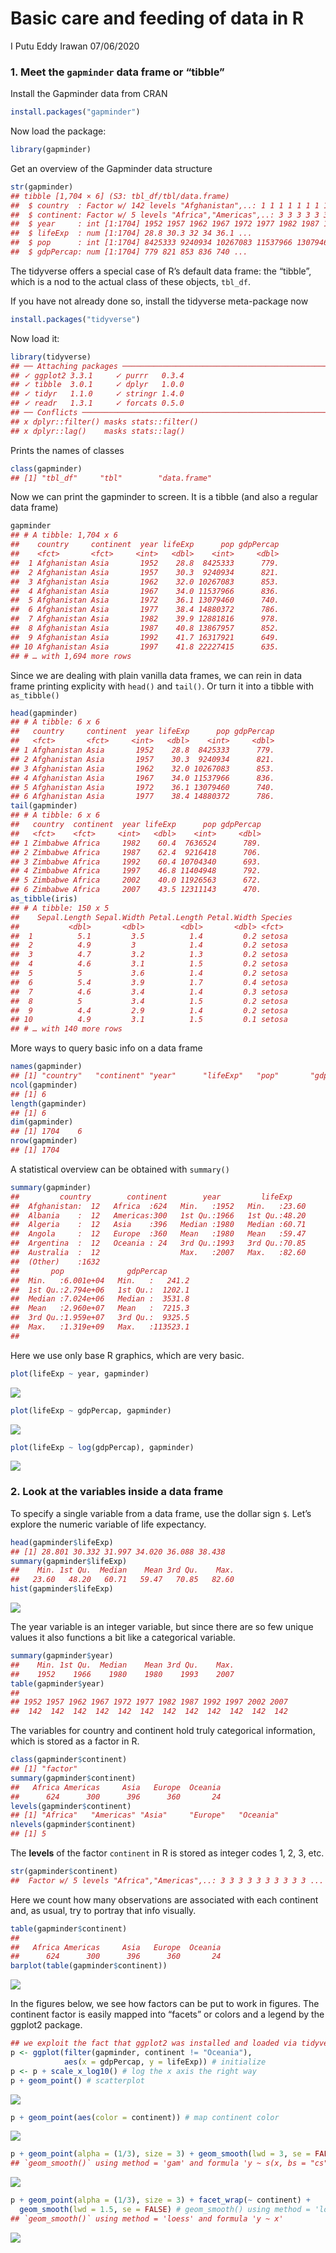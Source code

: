 Basic care and feeding of data in R
================
I Putu Eddy Irawan
07/06/2020

### 1\. Meet the `gapminder` data frame or “tibble”

Install the Gapminder data from CRAN

``` r
install.packages("gapminder")
```

Now load the package:

``` r
library(gapminder)
```

Get an overview of the Gapminder data structure

``` r
str(gapminder)
## tibble [1,704 × 6] (S3: tbl_df/tbl/data.frame)
##  $ country  : Factor w/ 142 levels "Afghanistan",..: 1 1 1 1 1 1 1 1 1 1 ...
##  $ continent: Factor w/ 5 levels "Africa","Americas",..: 3 3 3 3 3 3 3 3 3 3 ...
##  $ year     : int [1:1704] 1952 1957 1962 1967 1972 1977 1982 1987 1992 1997 ...
##  $ lifeExp  : num [1:1704] 28.8 30.3 32 34 36.1 ...
##  $ pop      : int [1:1704] 8425333 9240934 10267083 11537966 13079460 14880372 12881816 13867957 16317921 22227415 ...
##  $ gdpPercap: num [1:1704] 779 821 853 836 740 ...
```

The tidyverse offers a special case of R’s default data frame: the
“tibble”, which is a nod to the actual class of these objects,
`tbl_df`.

If you have not already done so, install the tidyverse meta-package now

``` r
install.packages("tidyverse")
```

Now load it:

``` r
library(tidyverse)
## ── Attaching packages ────────────────────────────────────────────────────────────────────────────────────────────────────────────────────────── tidyverse 1.3.0 ──
## ✓ ggplot2 3.3.1     ✓ purrr   0.3.4
## ✓ tibble  3.0.1     ✓ dplyr   1.0.0
## ✓ tidyr   1.1.0     ✓ stringr 1.4.0
## ✓ readr   1.3.1     ✓ forcats 0.5.0
## ── Conflicts ───────────────────────────────────────────────────────────────────────────────────────────────────────────────────────────── tidyverse_conflicts() ──
## x dplyr::filter() masks stats::filter()
## x dplyr::lag()    masks stats::lag()
```

Prints the names of classes

``` r
class(gapminder)
## [1] "tbl_df"     "tbl"        "data.frame"
```

Now we can print the gapminder to screen. It is a tibble (and also a
regular data frame)

``` r
gapminder
## # A tibble: 1,704 x 6
##    country     continent  year lifeExp      pop gdpPercap
##    <fct>       <fct>     <int>   <dbl>    <int>     <dbl>
##  1 Afghanistan Asia       1952    28.8  8425333      779.
##  2 Afghanistan Asia       1957    30.3  9240934      821.
##  3 Afghanistan Asia       1962    32.0 10267083      853.
##  4 Afghanistan Asia       1967    34.0 11537966      836.
##  5 Afghanistan Asia       1972    36.1 13079460      740.
##  6 Afghanistan Asia       1977    38.4 14880372      786.
##  7 Afghanistan Asia       1982    39.9 12881816      978.
##  8 Afghanistan Asia       1987    40.8 13867957      852.
##  9 Afghanistan Asia       1992    41.7 16317921      649.
## 10 Afghanistan Asia       1997    41.8 22227415      635.
## # … with 1,694 more rows
```

Since we are dealing with plain vanilla data frames, we can rein in data
frame printing explicity with `head()` and `tail()`. Or turn it into a
tibble with `as_tibble()`

``` r
head(gapminder)
## # A tibble: 6 x 6
##   country     continent  year lifeExp      pop gdpPercap
##   <fct>       <fct>     <int>   <dbl>    <int>     <dbl>
## 1 Afghanistan Asia       1952    28.8  8425333      779.
## 2 Afghanistan Asia       1957    30.3  9240934      821.
## 3 Afghanistan Asia       1962    32.0 10267083      853.
## 4 Afghanistan Asia       1967    34.0 11537966      836.
## 5 Afghanistan Asia       1972    36.1 13079460      740.
## 6 Afghanistan Asia       1977    38.4 14880372      786.
tail(gapminder)
## # A tibble: 6 x 6
##   country  continent  year lifeExp      pop gdpPercap
##   <fct>    <fct>     <int>   <dbl>    <int>     <dbl>
## 1 Zimbabwe Africa     1982    60.4  7636524      789.
## 2 Zimbabwe Africa     1987    62.4  9216418      706.
## 3 Zimbabwe Africa     1992    60.4 10704340      693.
## 4 Zimbabwe Africa     1997    46.8 11404948      792.
## 5 Zimbabwe Africa     2002    40.0 11926563      672.
## 6 Zimbabwe Africa     2007    43.5 12311143      470.
as_tibble(iris)
## # A tibble: 150 x 5
##    Sepal.Length Sepal.Width Petal.Length Petal.Width Species
##           <dbl>       <dbl>        <dbl>       <dbl> <fct>  
##  1          5.1         3.5          1.4         0.2 setosa 
##  2          4.9         3            1.4         0.2 setosa 
##  3          4.7         3.2          1.3         0.2 setosa 
##  4          4.6         3.1          1.5         0.2 setosa 
##  5          5           3.6          1.4         0.2 setosa 
##  6          5.4         3.9          1.7         0.4 setosa 
##  7          4.6         3.4          1.4         0.3 setosa 
##  8          5           3.4          1.5         0.2 setosa 
##  9          4.4         2.9          1.4         0.2 setosa 
## 10          4.9         3.1          1.5         0.1 setosa 
## # … with 140 more rows
```

More ways to query basic info on a data frame

``` r
names(gapminder)
## [1] "country"   "continent" "year"      "lifeExp"   "pop"       "gdpPercap"
ncol(gapminder)
## [1] 6
length(gapminder)
## [1] 6
dim(gapminder)
## [1] 1704    6
nrow(gapminder)
## [1] 1704
```

A statistical overview can be obtained with `summary()`

``` r
summary(gapminder)
##         country        continent        year         lifeExp     
##  Afghanistan:  12   Africa  :624   Min.   :1952   Min.   :23.60  
##  Albania    :  12   Americas:300   1st Qu.:1966   1st Qu.:48.20  
##  Algeria    :  12   Asia    :396   Median :1980   Median :60.71  
##  Angola     :  12   Europe  :360   Mean   :1980   Mean   :59.47  
##  Argentina  :  12   Oceania : 24   3rd Qu.:1993   3rd Qu.:70.85  
##  Australia  :  12                  Max.   :2007   Max.   :82.60  
##  (Other)    :1632                                                
##       pop              gdpPercap       
##  Min.   :6.001e+04   Min.   :   241.2  
##  1st Qu.:2.794e+06   1st Qu.:  1202.1  
##  Median :7.024e+06   Median :  3531.8  
##  Mean   :2.960e+07   Mean   :  7215.3  
##  3rd Qu.:1.959e+07   3rd Qu.:  9325.5  
##  Max.   :1.319e+09   Max.   :113523.1  
## 
```

Here we use only base R graphics, which are very basic.

``` r
plot(lifeExp ~ year, gapminder)
```

![](basic-data_files/figure-gfm/r%20plot-1.png)<!-- -->

``` r
plot(lifeExp ~ gdpPercap, gapminder)
```

![](basic-data_files/figure-gfm/r%20plot-2.png)<!-- -->

``` r
plot(lifeExp ~ log(gdpPercap), gapminder)
```

![](basic-data_files/figure-gfm/r%20plot-3.png)<!-- -->

### 2\. Look at the variables inside a data frame

To specify a single variable from a data frame, use the dollar sign `$`.
Let’s explore the numeric variable of life expectancy.

``` r
head(gapminder$lifeExp)
## [1] 28.801 30.332 31.997 34.020 36.088 38.438
summary(gapminder$lifeExp)
##    Min. 1st Qu.  Median    Mean 3rd Qu.    Max. 
##   23.60   48.20   60.71   59.47   70.85   82.60
hist(gapminder$lifeExp)
```

![](basic-data_files/figure-gfm/r%20lifeExp-1.png)<!-- -->

The year variable is an integer variable, but since there are so few
unique values it also functions a bit like a categorical variable.

``` r
summary(gapminder$year)
##    Min. 1st Qu.  Median    Mean 3rd Qu.    Max. 
##    1952    1966    1980    1980    1993    2007
table(gapminder$year)
## 
## 1952 1957 1962 1967 1972 1977 1982 1987 1992 1997 2002 2007 
##  142  142  142  142  142  142  142  142  142  142  142  142
```

The variables for country and continent hold truly categorical
information, which is stored as a factor in R.

``` r
class(gapminder$continent)
## [1] "factor"
summary(gapminder$continent)
##   Africa Americas     Asia   Europe  Oceania 
##      624      300      396      360       24
levels(gapminder$continent)
## [1] "Africa"   "Americas" "Asia"     "Europe"   "Oceania"
nlevels(gapminder$continent)
## [1] 5
```

The **levels** of the factor `continent` in R is stored as integer codes
1, 2, 3, etc.

``` r
str(gapminder$continent)
##  Factor w/ 5 levels "Africa","Americas",..: 3 3 3 3 3 3 3 3 3 3 ...
```

Here we count how many observations are associated with each continent
and, as usual, try to portray that info visually.

``` r
table(gapminder$continent)
## 
##   Africa Americas     Asia   Europe  Oceania 
##      624      300      396      360       24
barplot(table(gapminder$continent))
```

![](basic-data_files/figure-gfm/r%20tablecontinent-1.png)<!-- -->

In the figures below, we see how factors can be put to work in figures.
The continent factor is easily mapped into “facets” or colors and a
legend by the ggplot2 package.

``` r
## we exploit the fact that ggplot2 was installed and loaded via tidyverse
p <- ggplot(filter(gapminder, continent != "Oceania"),
            aes(x = gdpPercap, y = lifeExp)) # initialize
p <- p + scale_x_log10() # log the x axis the right way
p + geom_point() # scatterplot
```

![](basic-data_files/figure-gfm/r%20ggplotcontinent-1.png)<!-- -->

``` r
p + geom_point(aes(color = continent)) # map continent color
```

![](basic-data_files/figure-gfm/r%20ggplotcontinent-2.png)<!-- -->

``` r
p + geom_point(alpha = (1/3), size = 3) + geom_smooth(lwd = 3, se = FALSE) # geom_smooth() using method = 'gam' and formula 'y ~ s(x, bs = "cs)'
## `geom_smooth()` using method = 'gam' and formula 'y ~ s(x, bs = "cs")'
```

![](basic-data_files/figure-gfm/r%20ggplotcontinent-3.png)<!-- -->

``` r
p + geom_point(alpha = (1/3), size = 3) + facet_wrap(~ continent) + 
  geom_smooth(lwd = 1.5, se = FALSE) # geom_smooth() using method = 'loess' and formula 'y ~ x'
## `geom_smooth()` using method = 'loess' and formula 'y ~ x'
```

![](basic-data_files/figure-gfm/r%20ggplotcontinent-4.png)<!-- -->
